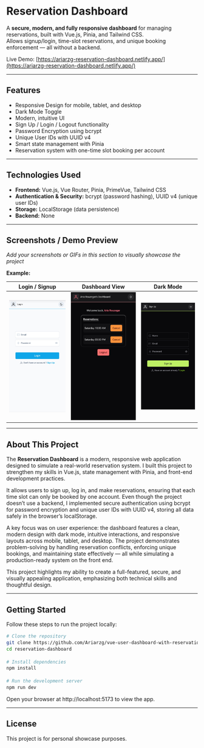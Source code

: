 # Reservation Dashboard

A **secure, modern, and fully responsive dashboard** for managing reservations, built with Vue.js, Pinia, and Tailwind CSS.  
Allows signup/login, time-slot reservations, and unique booking enforcement — all without a backend.

Live Demo: [https://ariarzg-reservation-dashboard.netlify.app/](https://ariarzg-reservation-dashboard.netlify.app/)

---

## Features

- Responsive Design for mobile, tablet, and desktop
- Dark Mode Toggle
- Modern, intuitive UI
- Sign Up / Login / Logout functionality
- Password Encryption using bcrypt
- Unique User IDs with UUID v4
- Smart state management with Pinia
- Reservation system with one-time slot booking per account

---

## Technologies Used

- **Frontend:** Vue.js, Vue Router, Pinia, PrimeVue, Tailwind CSS
- **Authentication & Security:** bcrypt (password hashing), UUID v4 (unique user IDs)
- **Storage:** LocalStorage (data persistence)
- **Backend:** None

---

## Screenshots / Demo Preview

_Add your screenshots or GIFs in this section to visually showcase the project_

**Example:**

| Login / Signup                               | Dashboard View                                       | Dark Mode                                            |
| -------------------------------------------- | ---------------------------------------------------- | ---------------------------------------------------- |
| ![Login Screenshot](./screenshots/login.jpg) | ![Dashboard Screenshot](./screenshots/dashboard.jpg) | ![Dark Mode Screenshot](./screenshots/dark-mode.jpg) |

---

## About This Project

The **Reservation Dashboard** is a modern, responsive web application designed to simulate a real-world reservation system. I built this project to strengthen my skills in Vue.js, state management with Pinia, and front-end development practices.

It allows users to sign up, log in, and make reservations, ensuring that each time slot can only be booked by one account. Even though the project doesn’t use a backend, I implemented secure authentication using bcrypt for password encryption and unique user IDs with UUID v4, storing all data safely in the browser’s localStorage.

A key focus was on user experience: the dashboard features a clean, modern design with dark mode, intuitive interactions, and responsive layouts across mobile, tablet, and desktop. The project demonstrates problem-solving by handling reservation conflicts, enforcing unique bookings, and maintaining state effectively — all while simulating a production-ready system on the front end.

This project highlights my ability to create a full-featured, secure, and visually appealing application, emphasizing both technical skills and thoughtful design.

---

## Getting Started

Follow these steps to run the project locally:

```bash
# Clone the repository
git clone https://github.com/Ariarzg/vue-user-dashboard-with-reservation.git
cd reservation-dashboard

# Install dependencies
npm install

# Run the development server
npm run dev
```

Open your browser at http://localhost:5173 to view the app.

---

## License

This project is for personal showcase purposes.
